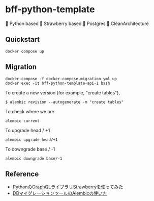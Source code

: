 # bff-python-template
 :snake: Python based
 :strawberry: Strawberry based 
 :seedling: Postgres
 :broom: CleanArchitecture

## Quickstart
```
docker compose up
```

## Migration
```
docker-compose -f docker-compose.migration.yml up
docker exec -it bff-python-template-api-1 bash
```

To create a new version (for example, "create tables"), 
```
$ alembic revision --autogenerate -m "create tables"
```
To check where we are
```
alembic current
```
To upgrade head / +1
```
alembic upgrade head/+1
```
To downgrade base / -1
```
alembic downgrade base/-1
```


## Reference
 - [PythonのGraphQLライブラリStrawberryを使ってみた](https://qiita.com/nttpc-aiyo/items/bb946b864e67c2da9a53)
 - [DBマイグレーションツールのAlembicの使い方](https://zenn.dev/shimakaze_soft/articles/4c0784d9a87751)